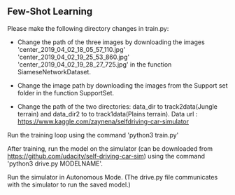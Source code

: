 ## Few-Shot Learning

Please make the following directory changes in train.py:

- Change the path of the three images by downloading the images
'center_2019_04_02_18_05_57_110.jpg'
'center_2019_04_02_19_25_53_860.jpg'
'center_2019_04_02_19_28_27_725.jpg' in the function SiameseNetworkDataset.

- Change the image path by downloading the images from the Support set folder in the function SupportSet.

- Change the path of the two directories: data_dir to track2data(Jungle terrain) and data_dir2 to to track1data(Plains terrain).
  Data url : https://www.kaggle.com/zaynena/selfdriving-car-simulator


Run the training loop using the command 'python3 train.py'

After training, run the model on the simulator (can be downloaded from https://github.com/udacity/self-driving-car-sim) using the command 'python3 drive.py MODELNAME'.

Run the simulator in Autonomous Mode. (The drive.py file communicates with the simulator to run the saved model.)
